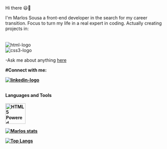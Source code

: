 Hi there :smiley::rocket:

I'm Marlos Sousa a front-end developer in the search for my career transition. Focus to turn my life in a real expert in coding. Actually creating projects in:
<br>
<br>
<br>
<img src="https://img.shields.io/badge/HTML-239120?style=for-the-badge&logo=html5&logoColor=white" alt="html-logo"/>
<br>
<img src="https://img.shields.io/badge/CSS3-1572B6?style=for-the-badge&logo=css3&logoColor=white" alt="css3-logo"/>
 
 -Ask me about anything <a href="https://www.linkedin.com/in/marlos-randofo-brito-de-sousa-92b2a1235/">here</a>

<p><strong>#Connect with me:<strong></p>

<a href="https://www.linkedin.com/in/marlos-randofo-brito-de-sousa-92b2a1235"/>
<img src="https://img.shields.io/badge/LinkedIn-0077B5?style=for-the-badge&logo=linkedin&logoColor=white" alt="linkedin-logo">
</a>
<br>
<br>

<p><bold>Languages and Tools<bold/><br><br>
<a href="http://www.w3.org/html/logo/">
<img src="https://www.w3.org/html/logo/badge/html5-badge-h-solo.png" width="63" height="64" alt="HTML5 Powered" title="HTML5 Powered">
</a>
</p>

[![Marlos stats](https://github-readme-stats.vercel.app/api?username=marlossousa2023)](https://github.com/anuraghazra/github-readme-stats)

[![Top Langs](https://github-readme-stats.vercel.app/api/top-langs/?username=marlossousa2023)](https://github.com/anuraghazra/github-readme-stats)
